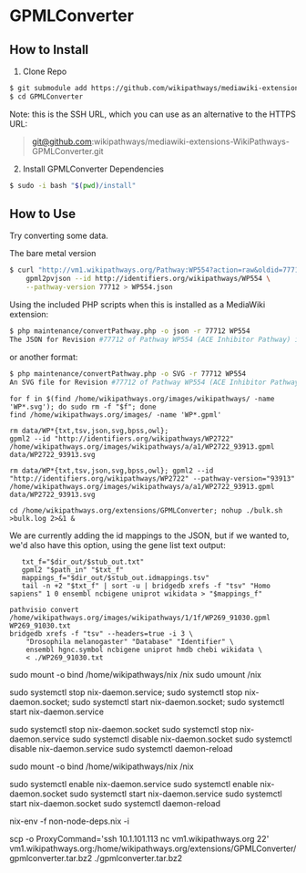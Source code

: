 # GPMLConverter

## How to Install

1. Clone Repo

```sh
$ git submodule add https://github.com/wikipathways/mediawiki-extensions-WikiPathways-GPMLConverter.git GPMLConverter
$ cd GPMLConverter
```

Note: this is the SSH URL, which you can use as an alternative to the HTTPS URL:
> git@github.com:wikipathways/mediawiki-extensions-WikiPathways-GPMLConverter.git

2. Install GPMLConverter Dependencies

```sh
$ sudo -i bash "$(pwd)/install"
```

## How to Use
Try converting some data.

The bare metal version
```sh
$ curl "http://vm1.wikipathways.org/Pathway:WP554?action=raw&oldid=77712" | \
	gpml2pvjson --id http://identifiers.org/wikipathways/WP554 \
	--pathway-version 77712 > WP554.json
```

Using the included PHP scripts when this is installed as a MediaWiki extension:
``` sh
$ php maintenance/convertPathway.php -o json -r 77712 WP554
The JSON for Revision #77712 of Pathway WP554 (ACE Inhibitor Pathway) is stored at WP554.json
```

or another format:
``` sh
$ php maintenance/convertPathway.php -o SVG -r 77712 WP554
An SVG file for Revision #77712 of Pathway WP554 (ACE Inhibitor Pathway) stored at WP554.svg
```

```
for f in $(find /home/wikipathways.org/images/wikipathways/ -name 'WP*.svg'); do sudo rm -f "$f"; done
find /home/wikipathways.org/images/ -name 'WP*.gpml'

rm data/WP*{txt,tsv,json,svg,bpss,owl}; 
gpml2 --id "http://identifiers.org/wikipathways/WP2722" /home/wikipathways.org/images/wikipathways/a/a1/WP2722_93913.gpml data/WP2722_93913.svg

rm data/WP*{txt,tsv,json,svg,bpss,owl}; gpml2 --id "http://identifiers.org/wikipathways/WP2722" --pathway-version="93913" /home/wikipathways.org/images/wikipathways/a/a1/WP2722_93913.gpml data/WP2722_93913.svg

cd /home/wikipathways.org/extensions/GPMLConverter; nohup ./bulk.sh >bulk.log 2>&1 &
```

We are currently adding the id mappings to the JSON, but if we wanted to, we'd also have this option, using the gene list text output:
```
   txt_f="$dir_out/$stub_out.txt"
   gpml2 "$path_in" "$txt_f"
   mappings_f="$dir_out/$stub_out.idmappings.tsv"
   tail -n +2 "$txt_f" | sort -u | bridgedb xrefs -f "tsv" "Homo sapiens" 1 0 ensembl ncbigene uniprot wikidata > "$mappings_f"
```

```
pathvisio convert /home/wikipathways.org/images/wikipathways/1/1f/WP269_91030.gpml WP269_91030.txt 
bridgedb xrefs -f "tsv" --headers=true -i 3 \
	"Drosophila melanogaster" "Database" "Identifier" \
	ensembl hgnc.symbol ncbigene uniprot hmdb chebi wikidata \
	< ./WP269_91030.txt
```

sudo mount -o bind /home/wikipathways/nix /nix
sudo umount /nix

sudo systemctl stop nix-daemon.service; sudo systemctl stop nix-daemon.socket;
sudo systemctl start nix-daemon.socket; sudo systemctl start nix-daemon.service

sudo systemctl stop nix-daemon.socket
sudo systemctl stop nix-daemon.service
sudo systemctl disable nix-daemon.socket
sudo systemctl disable nix-daemon.service
sudo systemctl daemon-reload

sudo mount -o bind /home/wikipathways/nix /nix

sudo systemctl enable nix-daemon.service
sudo systemctl enable nix-daemon.socket
sudo systemctl start nix-daemon.service
sudo systemctl start nix-daemon.socket
sudo systemctl daemon-reload

nix-env -f non-node-deps.nix -i

scp -o ProxyCommand='ssh 10.1.101.113 nc vm1.wikipathways.org 22' vm1.wikipathways.org:/home/wikipathways.org/extensions/GPMLConverter/gpmlconverter.tar.bz2 ./gpmlconverter.tar.bz2
